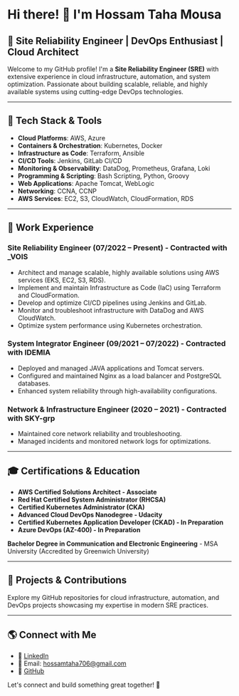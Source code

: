 # Hi there! 👋 I'm Hossam Taha Mousa

## 🚀 Site Reliability Engineer | DevOps Enthusiast | Cloud Architect

Welcome to my GitHub profile! I'm a **Site Reliability Engineer (SRE)** with extensive experience in cloud infrastructure, automation, and system optimization. Passionate about building scalable, reliable, and highly available systems using cutting-edge DevOps technologies.

---

## 🔧 Tech Stack & Tools

- **Cloud Platforms**: AWS, Azure  
- **Containers & Orchestration**: Kubernetes, Docker  
- **Infrastructure as Code**: Terraform, Ansible  
- **CI/CD Tools**: Jenkins, GitLab CI/CD  
- **Monitoring & Observability**: DataDog, Prometheus, Grafana, Loki  
- **Programming & Scripting**: Bash Scripting, Python, Groovy  
- **Web Applications**: Apache Tomcat, WebLogic  
- **Networking**: CCNA, CCNP  
- **AWS Services**: EC2, S3, CloudWatch, CloudFormation, RDS  

---

## 📌 Work Experience

### **Site Reliability Engineer** (07/2022 – Present) - Contracted with _VOIS
- Architect and manage scalable, highly available solutions using AWS services (EKS, EC2, S3, RDS).
- Implement and maintain Infrastructure as Code (IaC) using Terraform and CloudFormation.
- Develop and optimize CI/CD pipelines using Jenkins and GitLab.
- Monitor and troubleshoot infrastructure with DataDog and AWS CloudWatch.
- Optimize system performance using Kubernetes orchestration.

### **System Integrator Engineer** (09/2021 – 07/2022) - Contracted with IDEMIA
- Deployed and managed JAVA applications and Tomcat servers.
- Configured and maintained Nginx as a load balancer and PostgreSQL databases.
- Enhanced system reliability through high-availability configurations.

### **Network & Infrastructure Engineer** (2020 – 2021) - Contracted with SKY-grp
- Maintained core network reliability and troubleshooting.
- Managed incidents and monitored network logs for optimizations.

---

## 🎓 Certifications & Education

- **AWS Certified Solutions Architect - Associate**
- **Red Hat Certified System Administrator (RHCSA)**
- **Certified Kubernetes Administrator (CKA)**
- **Advanced Cloud DevOps Nanodegree - Udacity**
- **Certified Kubernetes Application Developer (CKAD) - In Preparation**
- **Azure DevOps (AZ-400) - In Preparation**

**Bachelor Degree in Communication and Electronic Engineering** - MSA University (Accredited by Greenwich University)

---

## 🚀 Projects & Contributions

Explore my GitHub repositories for cloud infrastructure, automation, and DevOps projects showcasing my expertise in modern SRE practices.

---

## 🌎 Connect with Me

- 💼 [LinkedIn](https://www.linkedin.com/in/hossam-taha-6693961ab/)
- 📧 Email: hossamtaha706@gmail.com
- 🔗 [GitHub](https://github.com/hossam141)

Let's connect and build something great together! 🚀
